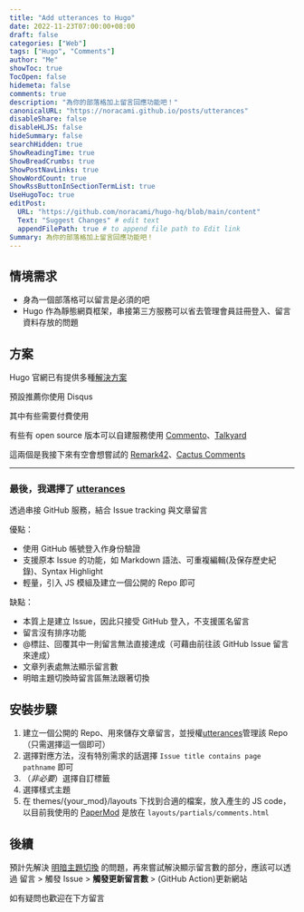 ```yaml
---
title: "Add utterances to Hugo"
date: 2022-11-23T07:00:00+08:00
draft: false
categories: ["Web"]
tags: ["Hugo", "Comments"]
author: "Me"
showToc: true
TocOpen: false
hidemeta: false
comments: true
description: "為你的部落格加上留言回應功能吧！"
canonicalURL: "https://noracami.github.io/posts/utterances"
disableShare: false
disableHLJS: false
hideSummary: false
searchHidden: true
ShowReadingTime: true
ShowBreadCrumbs: true
ShowPostNavLinks: true
ShowWordCount: true
ShowRssButtonInSectionTermList: true
UseHugoToc: true
editPost:
  URL: "https://github.com/noracami/hugo-hq/blob/main/content"
  Text: "Suggest Changes" # edit text
  appendFilePath: true # to append file path to Edit link
Summary: 為你的部落格加上留言回應功能吧！
---
```


## 情境需求

- 身為一個部落格可以留言是必須的吧
- Hugo 作為靜態網頁框架，串接第三方服務可以省去管理會員註冊登入、留言資料存放的問題

## 方案

Hugo 官網已有提供多種[解決方案](https://gohugo.io/content-management/comments/)

預設推薦你使用 Disqus

其中有些需要付費使用

有些有 open source 版本可以自建服務使用 [Commento](https://gitlab.com/commento/commento)、[Talkyard](https://github.com/debiki/talkyard-prod-one)

這兩個是我接下來有空會想嘗試的 [Remark42](https://remark42.com/)、[Cactus Comments](https://cactus.chat/docs/integrations/hugo/)

---

### 最後，我選擇了 [utterances](https://utteranc.es/)

透過串接 GitHub 服務，結合 Issue tracking 與文章留言

優點：

- 使用 GitHub 帳號登入作身份驗證
- 支援原本 Issue 的功能，如 Markdown 語法、可重複編輯(及保存歷史紀錄)、Syntax Highlight
- 輕量，引入 JS 模組及建立一個公開的 Repo 即可

缺點：

- 本質上是建立 Issue，因此只接受 GitHub 登入，不支援匿名留言
- 留言沒有排序功能
- @標註、回覆其中一則留言無法直接達成（可藉由前往該 GitHub Issue 留言來達成）
- 文章列表處無法顯示留言數
- 明暗主題切換時留言區無法跟著切換

## 安裝步驟

1. 建立一個公開的 Repo、用來儲存文章留言，並授權[utterances](https://github.com/apps/utterances)管理該 Repo（只需選擇這一個即可）
2. 選擇對應方法，沒有特別需求的話選擇 `Issue title contains page pathname` 即可
3. （_非必要_）選擇自訂標籤
4. 選擇樣式主題
5. 在 themes/{your_mod}/layouts 下找到合適的檔案，放入產生的 JS code，以目前我使用的 [PaperMod](https://github.com/adityatelange/hugo-PaperMod/wiki/Features#comments) 是放在 `layouts/partials/comments.html`

## 後續

預計先解決 [明暗主題切換](https://github.com/utterance/utterances/issues/427) 的問題，再來嘗試解決顯示留言數的部分，應該可以透過 留言 > 觸發 Issue > **觸發更新留言數** > (GitHub Action)更新網站

如有疑問也歡迎在下方留言
